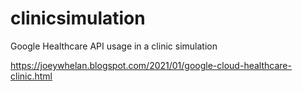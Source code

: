 # clinicsimulation
Google Healthcare API usage in a clinic simulation

https://joeywhelan.blogspot.com/2021/01/google-cloud-healthcare-clinic.html
